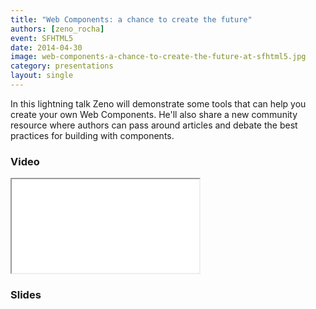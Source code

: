 ```yaml
---
title: "Web Components: a chance to create the future"
authors: [zeno_rocha]
event: SFHTML5
date: 2014-04-30
image: web-components-a-chance-to-create-the-future-at-sfhtml5.jpg
category: presentations
layout: single
---
```


In this lightning talk Zeno will demonstrate some tools that can help you
create your own Web Components. He'll also share a new community resource where
authors can pass around articles and debate the best practices for building with
components.

<!-- Excerpt -->

### Video

<div class="iframe-wrap">
    <iframe src="//www.youtube.com/embed/JUzjr1bIRUg" itemprop="video"></iframe>
</div>

### Slides

<script async class="speakerdeck-embed" data-id="6b7ef470b2e40131083f6ac252c60ef6" data-ratio="1.33333333333333" src="//speakerdeck.com/assets/embed.js"></script>
